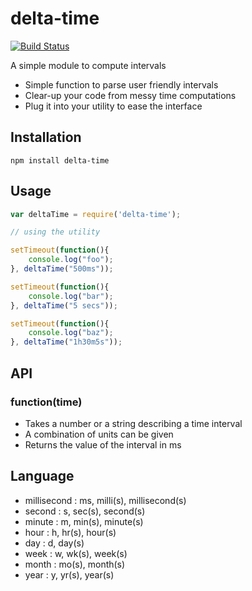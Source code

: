 # delta-time

[![Build Status](https://travis-ci.org/repraze-org/delta-time.svg?branch=master)](https://travis-ci.org/repraze-org/delta-time)

A simple module to compute intervals

* Simple function to parse user friendly intervals
* Clear-up your code from messy time computations
* Plug it into your utility to ease the interface

## Installation

    npm install delta-time

## Usage

```javascript
var deltaTime = require('delta-time');

// using the utility

setTimeout(function(){
    console.log("foo");
}, deltaTime("500ms"));

setTimeout(function(){
    console.log("bar");
}, deltaTime("5 secs"));

setTimeout(function(){
    console.log("baz");
}, deltaTime("1h30m5s"));
```

## API

### function(time)

* Takes a number or a string describing a time interval
* A combination of units can be given
* Returns the value of the interval in ms

## Language

* millisecond   : ms, milli(s), millisecond(s)
* second        : s, sec(s), second(s)
* minute        : m, min(s), minute(s)
* hour          : h, hr(s), hour(s)
* day           : d, day(s)
* week          : w, wk(s), week(s)
* month         : mo(s), month(s)
* year          : y, yr(s), year(s)
